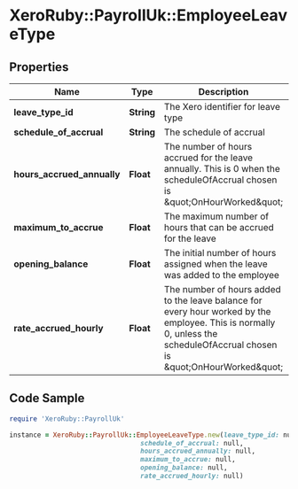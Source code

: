 # XeroRuby::PayrollUk::EmployeeLeaveType

## Properties

Name | Type | Description | Notes
------------ | ------------- | ------------- | -------------
**leave_type_id** | **String** | The Xero identifier for leave type | 
**schedule_of_accrual** | **String** | The schedule of accrual | 
**hours_accrued_annually** | **Float** | The number of hours accrued for the leave annually. This is 0 when the scheduleOfAccrual chosen is \&quot;OnHourWorked\&quot; | [optional] 
**maximum_to_accrue** | **Float** | The maximum number of hours that can be accrued for the leave | [optional] 
**opening_balance** | **Float** | The initial number of hours assigned when the leave was added to the employee | [optional] 
**rate_accrued_hourly** | **Float** | The number of hours added to the leave balance for every hour worked by the employee. This is normally 0, unless the scheduleOfAccrual chosen is \&quot;OnHourWorked\&quot; | [optional] 

## Code Sample

```ruby
require 'XeroRuby::PayrollUk'

instance = XeroRuby::PayrollUk::EmployeeLeaveType.new(leave_type_id: null,
                                 schedule_of_accrual: null,
                                 hours_accrued_annually: null,
                                 maximum_to_accrue: null,
                                 opening_balance: null,
                                 rate_accrued_hourly: null)
```


